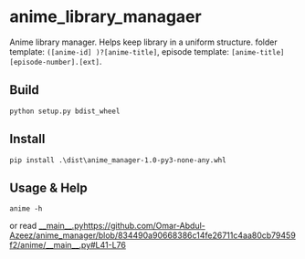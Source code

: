 # anime_library_managaer
Anime library manager. Helps keep library in a uniform structure. folder template: ```([anime-id] )?[anime-title]```, episode template: ```[anime-title] [episode-number].[ext]```.

## Build

```python setup.py bdist_wheel```

## Install

```pip install .\dist\anime_manager-1.0-py3-none-any.whl```

## Usage & Help

```anime -h```

or read [\_\_main\_\_.py](https://github.com/Omar-Abdul-Azeez/anime_manager/blob/834490a90668386c14fe26711c4aa80cb79459f2/anime/__main__.py#L41-L76)https://github.com/Omar-Abdul-Azeez/anime_manager/blob/834490a90668386c14fe26711c4aa80cb79459f2/anime/__main__.py#L41-L76
